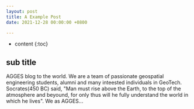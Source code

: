 ```yaml
---
layout: post
title: A Example Post
date: 2021-12-28 00:00:00 +0800

---
```



* content
{:toc}

## sub title

AGGES blog to the world. We are a team of passionate geospatial engineering students, alumni and many inteested individuals in GeoTech. Socrates(450 BC) said,  "Man must rise above the Earth, to the top of the atmosphere and beyound, for only thus will he fully understand the world in which he lives". We as AGGES...
